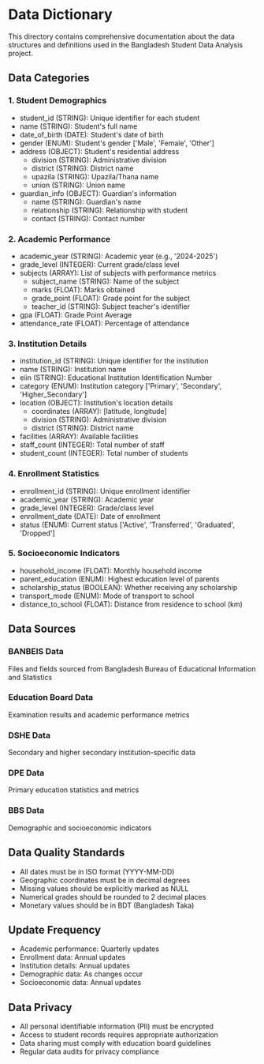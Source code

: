 # Data Dictionary

This directory contains comprehensive documentation about the data structures and definitions used in the Bangladesh Student Data Analysis project.

## Data Categories

### 1. Student Demographics
- student_id (STRING): Unique identifier for each student
- name (STRING): Student's full name
- date_of_birth (DATE): Student's date of birth
- gender (ENUM): Student's gender ['Male', 'Female', 'Other']
- address (OBJECT): Student's residential address
  - division (STRING): Administrative division
  - district (STRING): District name
  - upazila (STRING): Upazila/Thana name
  - union (STRING): Union name
- guardian_info (OBJECT): Guardian's information
  - name (STRING): Guardian's name
  - relationship (STRING): Relationship with student
  - contact (STRING): Contact number

### 2. Academic Performance
- academic_year (STRING): Academic year (e.g., '2024-2025')
- grade_level (INTEGER): Current grade/class level
- subjects (ARRAY): List of subjects with performance metrics
  - subject_name (STRING): Name of the subject
  - marks (FLOAT): Marks obtained
  - grade_point (FLOAT): Grade point for the subject
  - teacher_id (STRING): Subject teacher's identifier
- gpa (FLOAT): Grade Point Average
- attendance_rate (FLOAT): Percentage of attendance

### 3. Institution Details
- institution_id (STRING): Unique identifier for the institution
- name (STRING): Institution name
- eiin (STRING): Educational Institution Identification Number
- category (ENUM): Institution category ['Primary', 'Secondary', 'Higher_Secondary']
- location (OBJECT): Institution's location details
  - coordinates (ARRAY): [latitude, longitude]
  - division (STRING): Administrative division
  - district (STRING): District name
- facilities (ARRAY): Available facilities
- staff_count (INTEGER): Total number of staff
- student_count (INTEGER): Total number of students

### 4. Enrollment Statistics
- enrollment_id (STRING): Unique enrollment identifier
- academic_year (STRING): Academic year
- grade_level (INTEGER): Grade/class level
- enrollment_date (DATE): Date of enrollment
- status (ENUM): Current status ['Active', 'Transferred', 'Graduated', 'Dropped']

### 5. Socioeconomic Indicators
- household_income (FLOAT): Monthly household income
- parent_education (ENUM): Highest education level of parents
- scholarship_status (BOOLEAN): Whether receiving any scholarship
- transport_mode (ENUM): Mode of transport to school
- distance_to_school (FLOAT): Distance from residence to school (km)

## Data Sources

### BANBEIS Data
Files and fields sourced from Bangladesh Bureau of Educational Information and Statistics

### Education Board Data
Examination results and academic performance metrics

### DSHE Data
Secondary and higher secondary institution-specific data

### DPE Data
Primary education statistics and metrics

### BBS Data
Demographic and socioeconomic indicators

## Data Quality Standards
- All dates must be in ISO format (YYYY-MM-DD)
- Geographic coordinates must be in decimal degrees
- Missing values should be explicitly marked as NULL
- Numerical grades should be rounded to 2 decimal places
- Monetary values should be in BDT (Bangladesh Taka)

## Update Frequency
- Academic performance: Quarterly updates
- Enrollment data: Annual updates
- Institution details: Annual updates
- Demographic data: As changes occur
- Socioeconomic data: Annual updates

## Data Privacy
- All personal identifiable information (PII) must be encrypted
- Access to student records requires appropriate authorization
- Data sharing must comply with education board guidelines
- Regular data audits for privacy compliance
